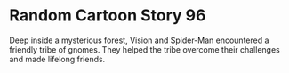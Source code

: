 # Random Cartoon Story 96

Deep inside a mysterious forest, Vision and Spider-Man encountered a friendly tribe of gnomes. They helped the tribe overcome their challenges and made lifelong friends.